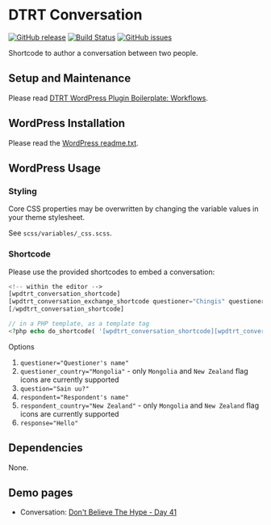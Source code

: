 # DTRT Conversation

[![GitHub release](https://img.shields.io/github/v/tag/dotherightthing/wpdtrt-conversation)](https://github.com/dotherightthing/wpdtrt-conversation/releases) [![Build Status](https://github.com/dotherightthing/wpdtrt-conversation/workflows/Build%20and%20release%20if%20tagged/badge.svg)](https://github.com/dotherightthing/wpdtrt-conversation/actions?query=workflow%3A%22Build+and+release+if+tagged%22) [![GitHub issues](https://img.shields.io/github/issues/dotherightthing/wpdtrt-conversation.svg)](https://github.com/dotherightthing/wpdtrt-conversation/issues)

Shortcode to author a conversation between two people.

## Setup and Maintenance

Please read [DTRT WordPress Plugin Boilerplate: Workflows](https://github.com/dotherightthing/wpdtrt-plugin-boilerplate/wiki/Workflows).

## WordPress Installation

Please read the [WordPress readme.txt](readme.txt).

## WordPress Usage

### Styling

Core CSS properties may be overwritten by changing the variable values in your theme stylesheet.

See `scss/variables/_css.scss`.

### Shortcode

Please use the provided shortcodes to embed a conversation:

```php
<!-- within the editor -->
[wpdtrt_conversation_shortcode]
[wpdtrt_conversation_exchange_shortcode questioner="Chingis" questioner_country="Mongolia" question="Sain uu?" respondent="John" respondent_country="New Zealand" response="Hi"]
[/wpdtrt_conversation_shortcode]

// in a PHP template, as a template tag
<?php echo do_shortcode( '[wpdtrt_conversation_shortcode][wpdtrt_conversation_exchange_shortcode questioner="Chingis" questioner_country="Mongolia" question="Sain uu?" respondent="John" respondent_country="New Zealand" response="Hi"][/wpdtrt_conversation_shortcode]' ); ?>
```

Options

1. `questioner="Questioner's name"`
2. `questioner_country="Mongolia"` - only `Mongolia` and `New Zealand` flag icons are currently supported
3. `question="Sain uu?"`
4. `respondent="Respondent's name"`
5. `respondent_country="New Zealand"` - only `Mongolia` and `New Zealand` flag icons are currently supported
6. `response="Hello"`

## Dependencies

None.

## Demo pages

* Conversation: [Don't Believe The Hype - Day 41](https://dontbelievethehype.co.nz/tourdiaries/asia/east-asia/mongolia/41/tsenkher-hot-springs/)
